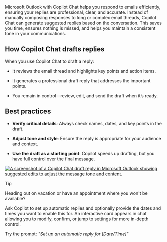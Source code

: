Microsoft Outlook with Copilot Chat helps you respond to emails efficiently, ensuring your replies are professional, clear, and accurate. Instead of manually composing responses to long or complex email threads, Copilot Chat can generate suggested replies based on the conversation. This saves you time, ensures nothing is missed, and helps you maintain a consistent tone in your communications.

## How Copilot Chat drafts replies

When you use Copilot Chat to draft a reply:

- It reviews the email thread and highlights key points and action items.

- It generates a professional draft reply that addresses the important points.

- You remain in control—review, edit, and send the draft when it’s ready.

## Best practices

- **Verify critical details**: Always check names, dates, and key points in the draft.

- **Adjust tone and style**: Ensure the reply is appropriate for your audience and context.

- **Use the draft as a starting point**: Copilot speeds up drafting, but you have full control over the final message.

[![A screenshot of a Copilot Chat draft reply in Microsoft Outlook showing suggested edits to adjust the message tone and content.](media/adjust-inline.png)](media/adjust-expanded.png")

> [!TIP]
> Heading out on vacation or have an appointment where you won't be available?
>
> Ask Copilot to set up automatic replies and optionally provide the dates and times you want to enable this for. An interactive card appears in chat allowing you to modify, confirm, or jump to settings for more in-depth control.
>
>Try the prompt: *"Set up an automatic reply for [Date/Time]"*
